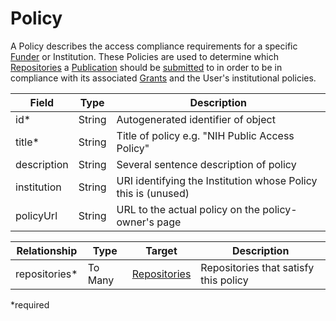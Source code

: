 # Policy

A Policy describes the access compliance requirements for a specific [Funder](funder.md) or Institution. These Policies are used to determine which [Repositories](repository.md) a [Publication](publication.md) should be [submitted](submission.md) to in order to be in compliance with its associated [Grants](grant.md) and the User's institutional policies.

| Field         | Type          | Description |
| ------------- | ------------- | ------------- |
| id* | String | Autogenerated identifier of object |
| title* | String | Title of policy e.g. "NIH Public Access Policy" |
| description | String | Several sentence description of policy |
| institution | String | URI identifying the Institution whose Policy this is (unused) |
| policyUrl | String | URL to the actual policy on the policy-owner's page |

| Relationship     | Type   | Target  	| Description |
| ---------------- | ------ | --------- | ----------- |
| repositories* | To Many | [Repositories](repository.md) | Repositories that satisfy this policy |

*required 
